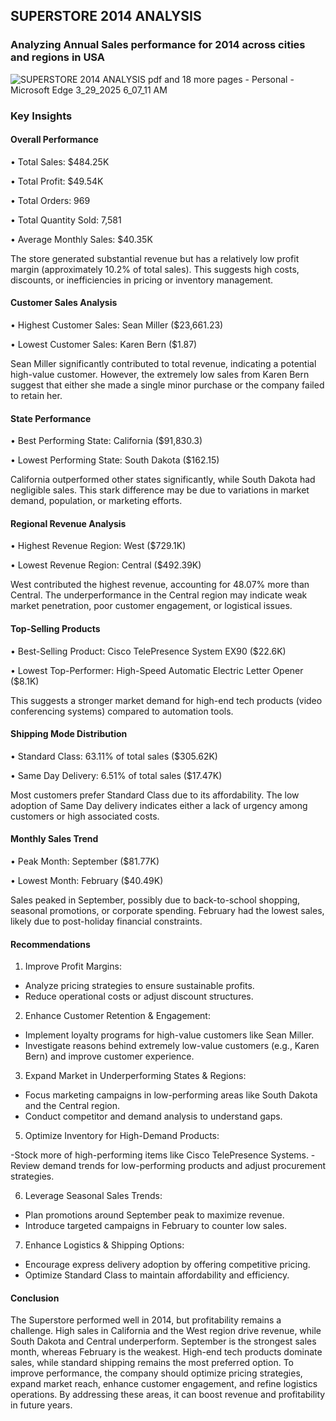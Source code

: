 ##    SUPERSTORE 2014 ANALYSIS 
###   Analyzing Annual Sales performance for 2014 across cities and regions in USA
![SUPERSTORE 2014 ANALYSIS pdf and 18 more pages - Personal - Microsoft​ Edge 3_29_2025 6_07_11 AM](https://github.com/user-attachments/assets/050ac664-e8c1-475c-9302-112fa69c585e)
### Key Insights 
#### Overall Performance 
• Total Sales: $484.25K

• Total Profit: $49.54K

• Total Orders: 969 

• Total Quantity Sold: 7,581 

• Average Monthly Sales: $40.35K 

The store generated substantial revenue but has a relatively low profit margin (approximately 10.2% of total 
sales). This suggests high costs, discounts, or inefficiencies in pricing or inventory management. 


#### Customer Sales Analysis 
• Highest Customer Sales: Sean Miller ($23,661.23) 

• Lowest Customer Sales: Karen Bern ($1.87) 

Sean Miller significantly contributed to total revenue, indicating a potential high-value customer. However, the 
extremely low sales from Karen Bern suggest that either she made a single minor purchase or the company 
failed to retain her. 

#### State Performance 
• Best Performing State: California ($91,830.3) 

• Lowest Performing State: South Dakota ($162.15) 

California outperformed other states significantly, while South Dakota had negligible sales. This stark difference 
may be due to variations in market demand, population, or marketing efforts. 

#### Regional Revenue Analysis 
• Highest Revenue Region: West ($729.1K) 

• Lowest Revenue Region: Central ($492.39K) 

West contributed the highest revenue, accounting for 48.07% more than Central. The underperformance in the 
Central region may indicate weak market penetration, poor customer engagement, or logistical issues.

#### Top-Selling Products 
• Best-Selling Product: Cisco TelePresence System EX90 ($22.6K) 

• Lowest Top-Performer: High-Speed Automatic Electric Letter Opener ($8.1K) 

This suggests a stronger market demand for high-end tech products (video conferencing systems) compared to 
automation tools. 

#### Shipping Mode Distribution 
• Standard Class: 63.11% of total sales ($305.62K) 

• Same Day Delivery: 6.51% of total sales ($17.47K) 

Most customers prefer Standard Class due to its affordability. The low adoption of Same Day delivery indicates 
either a lack of urgency among customers or high associated costs. 

#### Monthly Sales Trend 
• Peak Month: September ($81.77K) 

• Lowest Month: February ($40.49K) 

Sales peaked in September, possibly due to back-to-school shopping, seasonal promotions, or corporate 
spending. February had the lowest sales, likely due to post-holiday financial constraints. 

#### Recommendations 

1. Improve Profit Margins:
   
  - Analyze pricing strategies to ensure sustainable profits.
  - Reduce operational costs or adjust discount structures.
    
2. Enhance Customer Retention & Engagement:
   
- Implement loyalty programs for high-value customers like Sean Miller.
- Investigate reasons behind extremely low-value customers (e.g., Karen Bern) and improve 
customer experience.
 
3. Expand Market in Underperforming States & Regions:

- Focus marketing campaigns in low-performing areas like South Dakota and the Central region. 
- Conduct competitor and demand analysis to understand gaps.
   
5. Optimize Inventory for High-Demand Products: 

-Stock more of high-performing items like Cisco TelePresence Systems. 
-Review demand trends for low-performing products and adjust procurement strategies. 

6. Leverage Seasonal Sales Trends: 
- Plan promotions around September peak to maximize revenue. 
- Introduce targeted campaigns in February to counter low sales.
   
7. Enhance Logistics & Shipping Options: 
- Encourage express delivery adoption by offering competitive pricing. 
- Optimize Standard Class to maintain affordability and efficiency.
   
#### Conclusion 

The Superstore performed well in 2014, but profitability remains a challenge. High sales in California and the 
West region drive revenue, while South Dakota and Central underperform. September is the strongest sales 
month, whereas February is the weakest. High-end tech products dominate sales, while standard shipping 
remains the most preferred option. 
To improve performance, the company should optimize pricing strategies, expand market reach, enhance 
customer engagement, and refine logistics operations. By addressing these areas, it can boost revenue and 
profitability in future years.
